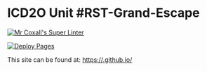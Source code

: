 # ICD2O Unit #RST-Grand-Escape

[![Mr Coxall's Super Linter](README.md/../../../workflows/Super%20Linter/badge.svg)](README.md/../../../actions)

[![Deploy Pages](README.md/../../../workflows/Deploy%20Pages/badge.svg)](README.md/../../../actions)

This site can be found at: [https://<OWNER>.github.io/<REPOSITORY>](https://<OWNER>.github.io/<REPOSITORY>)
